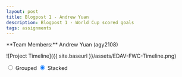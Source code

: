 ```yaml
---
layout: post
title: Blogpost 1 - Andrew Yuan
description: Blogpost 1 - World Cup scored goals
tags: assignments
---
```


<meta charset="utf-8">
<style>

body {
  font-family: "Helvetica Neue", Helvetica, Arial, sans-serif;
  margin: auto;
  position: relative;
  width: 960px;
}

text {
  font: 10px sans-serif;
}

.axis path,
.axis line {
  fill: none;
  stroke: #000;
  shape-rendering: crispEdges;
}

form {
  position: absolute;
  right: 10px;
  top: 10px;
}

</style>

<body>
**Team Members:** Andrew Yuan (agy2108)

![Project Timeline]({{ site.baseurl }}/assets/EDAV-FWC-Timeline.png)


<form>
  <label><input type="radio" name="mode" value="grouped"> Grouped</label>
  <label><input type="radio" name="mode" value="stacked" checked> Stacked</label>
</form>
<script src="http://d3js.org/d3.v3.min.js">

<svg></svg>

</script>
<script>

var n = 4, // number of layers
    m = 58, // number of samples per layer
    stack = d3.layout.stack(),
    layers = stack(d3.range(n).map(function() { return bumpLayer(m, .1); })),
    yGroupMax = d3.max(layers, function(layer) { return d3.max(layer, function(d) { return d.y; }); }),
    yStackMax = d3.max(layers, function(layer) { return d3.max(layer, function(d) { return d.y0 + d.y; }); });

var margin = {top: 40, right: 10, bottom: 20, left: 10},
    width = 960 - margin.left - margin.right,
    height = 500 - margin.top - margin.bottom;

var x = d3.scale.ordinal()
    .domain(d3.range(m))
    .rangeRoundBands([0, width], .08);

var y = d3.scale.linear()
    .domain([0, yStackMax])
    .range([height, 0]);

var color = d3.scale.linear()
    .domain([0, n - 1])
    .range(["#aad", "#556"]);

var xAxis = d3.svg.axis()
    .scale(x)
    .tickSize(0)
    .tickPadding(6)
    .orient("bottom");

var svg = d3.select("svg")
    .attr("width", width + margin.left + margin.right)
    .attr("height", height + margin.top + margin.bottom)
  .append("g")
    .attr("transform", "translate(" + margin.left + "," + margin.top + ")");

var layer = svg.selectAll(".layer")
    .data(layers)
  .enter().append("g")
    .attr("class", "layer")
    .style("fill", function(d, i) { return color(i); });

var rect = layer.selectAll("rect")
    .data(function(d) { return d; })
  .enter().append("rect")
    .attr("x", function(d) { return x(d.x); })
    .attr("y", height)
    .attr("width", x.rangeBand())
    .attr("height", 0);

rect.transition()
    .delay(function(d, i) { return i * 10; })
    .attr("y", function(d) { return y(d.y0 + d.y); })
    .attr("height", function(d) { return y(d.y0) - y(d.y0 + d.y); });

svg.append("g")
    .attr("class", "x axis")
    .attr("transform", "translate(0," + height + ")")
    .call(xAxis);

d3.selectAll("input").on("change", change);

var timeout = setTimeout(function() {
  d3.select("input[value=\"grouped\"]").property("checked", true).each(change);
}, 2000);

function change() {
  clearTimeout(timeout);
  if (this.value === "grouped") transitionGrouped();
  else transitionStacked();
}

function transitionGrouped() {
  y.domain([0, yGroupMax]);

  rect.transition()
      .duration(500)
      .delay(function(d, i) { return i * 10; })
      .attr("x", function(d, i, j) { return x(d.x) + x.rangeBand() / n * j; })
      .attr("width", x.rangeBand() / n)
    .transition()
      .attr("y", function(d) { return y(d.y); })
      .attr("height", function(d) { return height - y(d.y); });
}

function transitionStacked() {
  y.domain([0, yStackMax]);

  rect.transition()
      .duration(500)
      .delay(function(d, i) { return i * 10; })
      .attr("y", function(d) { return y(d.y0 + d.y); })
      .attr("height", function(d) { return y(d.y0) - y(d.y0 + d.y); })
    .transition()
      .attr("x", function(d) { return x(d.x); })
      .attr("width", x.rangeBand());
}

// Inspired by Lee Byron's test data generator.
function bumpLayer(n, o) {

  function bump(a) {
    var x = 1 / (.1 + Math.random()),
        y = 2 * Math.random() - .5,
        z = 10 / (.1 + Math.random());
    for (var i = 0; i < n; i++) {
      var w = (i / n - y) * z;
      a[i] += x * Math.exp(-w * w);
    }
  }

  var a = [], i;
  for (i = 0; i < n; ++i) a[i] = o + o * Math.random();
  for (i = 0; i < 5; ++i) bump(a);
  return a.map(function(d, i) { return {x: i, y: Math.max(0, d)}; });
}

</script>

</body>

